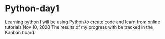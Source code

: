 # Python-day1
Learning python
I will be using Python to create code and learn from online tutorials
Nov 10, 2020 
The results of my progress with be tracked in the Kanban board.
